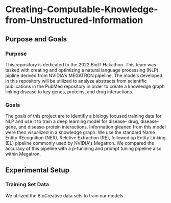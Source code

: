 # Creating-Computable-Knowledge-from-Unstructured-Information
## Purpose and Goals 

### Purpose
This repository is dedicated to the 2022 BioIT Hakathon. This team was tasked with creating and optimizing a natural language processing (NLP) pipline derived from NVIDIA's MEGATRON pipeline. The models developed in this repository will be utilized to analyze abstracts from scientific publications in the PubMed repository in order to create a knowledge graph linking disease to key genes, proteins, and drug interactions. 

### Goals 
The goals of this project are to identifiy a biology focused training data for NLP and use it to train a deep learning model for disease- drug, disease-gene, and disease-protein interactions. Information gleaned from this model were then visualized in a knowledge graph. We use the standard Name Entity REcognition (NER), Reletive Extraction (RE), followed up Entity Linking (EL) pipeline commonly used by NVIDIA's Megatron. We compared the accuracy of this pipeline with a p-tunining and prompt tuning pipeline also within Megatron. 

## Experimental Setup

### Training Set Data
We utilized the BioCreative data sets to train our models. 
